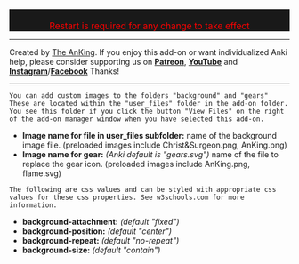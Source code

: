 <div style="color: red; font-size: 16px; background-color: rgb(25, 25, 25); text-align: center;"><br>Restart is required for any change to take effect<br></div>
<hr>

Created by [The AnKing](https://www.ankingmed.com). If you enjoy this add-on or want individualized Anki help, please consider supporting us on **[Patreon](https://www.patreon.com/ankingmed)**, **[YouTube](https://www.youtube.com/theanking)** and **[Instagram](https://www.instagram.com/ankingmed)**/**[Facebook](https://www.facebook.com/ankingmed)** Thanks!

---

`You can add custom images to the folders "background" and "gears" These are located within the "user_files" folder in the add-on folder. You see this folder if you click the button "View Files" on the right of the add-on manager window when you have selected this add-on.`

* **Image name for file in user_files subfolder:** name of the background image file. (preloaded images include Christ&Surgeon.png, AnKing.png)
* **Image name for gear:** _(Anki default is "gears.svg")_ name of the file to replace the gear icon. (preloaded images include AnKing.png, flame.svg)

`The following are css values and can be styled with appropriate css values for these css properties. See w3schools.com for more information.`

* **background-attachment:** _(default "fixed")_ 
* **background-position:** _(default "center")_
* **background-repeat:** _(default "no-repeat")_
* **background-size:** _(default "contain")_

